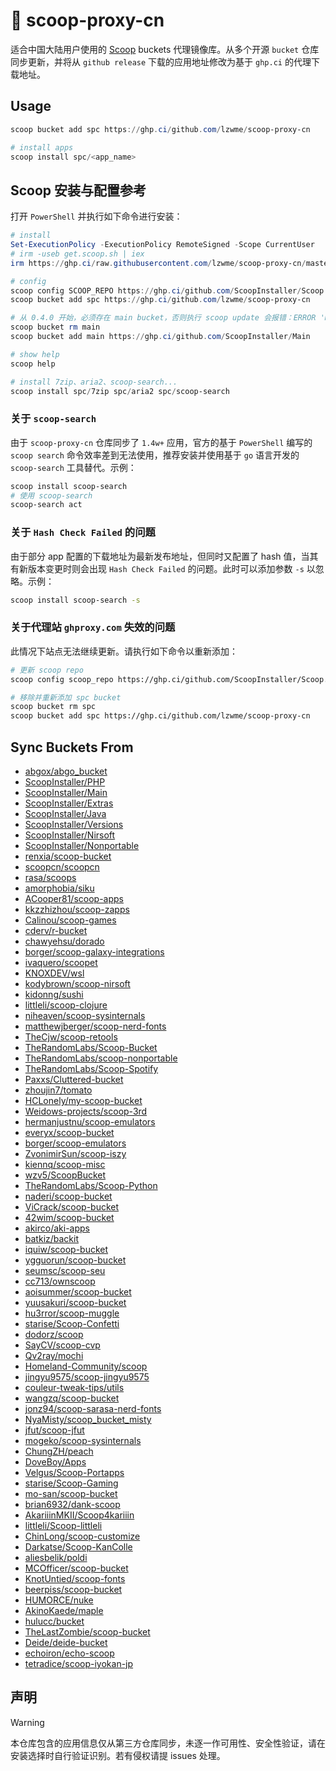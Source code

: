 # 🍡 scoop-proxy-cn

适合中国大陆用户使用的 [Scoop](https://scoop.sh) buckets 代理镜像库。从多个开源 `bucket` 仓库同步更新，并将从 `github release` 下载的应用地址修改为基于 `ghp.ci` 的代理下载地址。

## Usage

```powershell
scoop bucket add spc https://ghp.ci/github.com/lzwme/scoop-proxy-cn

# install apps
scoop install spc/<app_name>
```

## Scoop 安装与配置参考

打开 `PowerShell` 并执行如下命令进行安装：

```powershell
# install
Set-ExecutionPolicy -ExecutionPolicy RemoteSigned -Scope CurrentUser
# irm -useb get.scoop.sh | iex
irm https://ghp.ci/raw.githubusercontent.com/lzwme/scoop-proxy-cn/master/install.ps1 | iex

# config
scoop config SCOOP_REPO https://ghp.ci/github.com/ScoopInstaller/Scoop
scoop bucket add spc https://ghp.ci/github.com/lzwme/scoop-proxy-cn

# 从 0.4.0 开始，必须存在 main bucket，否则执行 scoop update 会报错：ERROR 'main' bucket not found. Failed to remove local 'main' bucket.
scoop bucket rm main
scoop bucket add main https://ghp.ci/github.com/ScoopInstaller/Main

# show help
scoop help

# install 7zip、aria2、scoop-search...
scoop install spc/7zip spc/aria2 spc/scoop-search
```

### 关于 `scoop-search`

由于 `scoop-proxy-cn` 仓库同步了 `1.4w+` 应用，官方的基于 `PowerShell` 编写的 `scoop search` 命令效率差到无法使用，推荐安装并使用基于 `go` 语言开发的 `scoop-search` 工具替代。示例：

```bash
scoop install scoop-search
# 使用 scoop-search
scoop-search act
```

### 关于 `Hash Check Failed` 的问题

由于部分 app 配置的下载地址为最新发布地址，但同时又配置了 hash 值，当其有新版本变更时则会出现 `Hash Check Failed` 的问题。此时可以添加参数 `-s` 以忽略。示例：

```bash
scoop install scoop-search -s
```

### 关于代理站 `ghproxy.com` 失效的问题

此情况下站点无法继续更新。请执行如下命令以重新添加：

```bash
# 更新 scoop repo
scoop config scoop_repo https://ghp.ci/github.com/ScoopInstaller/Scoop.git

# 移除并重新添加 spc bucket
scoop bucket rm spc
scoop bucket add spc https://ghp.ci/github.com/lzwme/scoop-proxy-cn
```

## Sync Buckets From

- [abgox/abgo_bucket](https://github.com/abgox/abgo_bucket)
- [ScoopInstaller/PHP](https://github.com/ScoopInstaller/PHP)
- [ScoopInstaller/Main](https://github.com/ScoopInstaller/Main)
- [ScoopInstaller/Extras](https://github.com/ScoopInstaller/Extras)
- [ScoopInstaller/Java](https://github.com/ScoopInstaller/Java)
- [ScoopInstaller/Versions](https://github.com/ScoopInstaller/Versions)
- [ScoopInstaller/Nirsoft](https://github.com/ScoopInstaller/Nirsoft)
- [ScoopInstaller/Nonportable](https://github.com/ScoopInstaller/Nonportable)
- [renxia/scoop-bucket](https://github.com/renxia/scoop-bucket)
- [scoopcn/scoopcn](https://github.com/scoopcn/scoopcn)
- [rasa/scoops](https://github.com/rasa/scoops)
- [amorphobia/siku](https://github.com/amorphobia/siku)
- [ACooper81/scoop-apps](https://github.com/ACooper81/scoop-apps)
- [kkzzhizhou/scoop-zapps](https://github.com/kkzzhizhou/scoop-zapps)
- [Calinou/scoop-games](https://github.com/Calinou/scoop-games)
- [cderv/r-bucket](https://github.com/cderv/r-bucket)
- [chawyehsu/dorado](https://github.com/chawyehsu/dorado)
- [borger/scoop-galaxy-integrations](https://github.com/borger/scoop-galaxy-integrations)
- [ivaquero/scoopet](https://github.com/ivaquero/scoopet)
- [KNOXDEV/wsl](https://github.com/KNOXDEV/wsl)
- [kodybrown/scoop-nirsoft](https://github.com/kodybrown/scoop-nirsoft)
- [kidonng/sushi](https://github.com/kidonng/sushi)
- [littleli/scoop-clojure](https://github.com/littleli/scoop-clojure)
- [niheaven/scoop-sysinternals](https://github.com/niheaven/scoop-sysinternals)
- [matthewjberger/scoop-nerd-fonts](https://github.com/matthewjberger/scoop-nerd-fonts)
- [TheCjw/scoop-retools](https://github.com/TheCjw/scoop-retools)
- [TheRandomLabs/Scoop-Bucket](https://github.com/TheRandomLabs/Scoop-Bucket)
- [TheRandomLabs/scoop-nonportable](https://github.com/TheRandomLabs/scoop-nonportable)
- [TheRandomLabs/Scoop-Spotify](https://github.com/TheRandomLabs/Scoop-Spotify)
- [Paxxs/Cluttered-bucket](https://github.com/Paxxs/Cluttered-bucket)
- [zhoujin7/tomato](https://github.com/zhoujin7/tomato)
- [HCLonely/my-scoop-bucket](https://github.com/HCLonely/my-scoop-bucket)
- [Weidows-projects/scoop-3rd](https://github.com/Weidows-projects/scoop-3rd)
- [hermanjustnu/scoop-emulators](https://github.com/hermanjustnu/scoop-emulators)
- [everyx/scoop-bucket](https://github.com/everyx/scoop-bucket)
- [borger/scoop-emulators](https://github.com/borger/scoop-emulators)
- [ZvonimirSun/scoop-iszy](https://github.com/ZvonimirSun/scoop-iszy)
- [kiennq/scoop-misc](https://github.com/kiennq/scoop-misc)
- [wzv5/ScoopBucket](https://github.com/wzv5/ScoopBucket)
- [TheRandomLabs/Scoop-Python](https://github.com/TheRandomLabs/Scoop-Python)
- [naderi/scoop-bucket](https://github.com/naderi/scoop-bucket)
- [ViCrack/scoop-bucket](https://github.com/ViCrack/scoop-bucket)
- [42wim/scoop-bucket](https://github.com/42wim/scoop-bucket)
- [akirco/aki-apps](https://github.com/akirco/aki-apps)
- [batkiz/backit](https://github.com/batkiz/backit)
- [iquiw/scoop-bucket](https://github.com/iquiw/scoop-bucket)
- [ygguorun/scoop-bucket](https://github.com/ygguorun/scoop-bucket)
- [seumsc/scoop-seu](https://github.com/seumsc/scoop-seu)
- [cc713/ownscoop](https://github.com/cc713/ownscoop)
- [aoisummer/scoop-bucket](https://github.com/aoisummer/scoop-bucket)
- [yuusakuri/scoop-bucket](https://github.com/yuusakuri/scoop-bucket)
- [hu3rror/scoop-muggle](https://github.com/hu3rror/scoop-muggle)
- [starise/Scoop-Confetti](https://github.com/starise/Scoop-Confetti)
- [dodorz/scoop](https://github.com/dodorz/scoop)
- [SayCV/scoop-cvp](https://github.com/SayCV/scoop-cvp)
- [Qv2ray/mochi](https://github.com/Qv2ray/mochi)
- [Homeland-Community/scoop](https://github.com/Homeland-Community/scoop)
- [jingyu9575/scoop-jingyu9575](https://github.com/jingyu9575/scoop-jingyu9575)
- [couleur-tweak-tips/utils](https://github.com/couleur-tweak-tips/utils)
- [wangzq/scoop-bucket](https://github.com/wangzq/scoop-bucket)
- [jonz94/scoop-sarasa-nerd-fonts](https://github.com/jonz94/scoop-sarasa-nerd-fonts)
- [NyaMisty/scoop_bucket_misty](https://github.com/NyaMisty/scoop_bucket_misty)
- [jfut/scoop-jfut](https://github.com/jfut/scoop-jfut)
- [mogeko/scoop-sysinternals](https://github.com/mogeko/scoop-sysinternals)
- [ChungZH/peach](https://github.com/ChungZH/peach)
- [DoveBoy/Apps](https://github.com/DoveBoy/Apps)
- [Velgus/Scoop-Portapps](https://github.com/Velgus/Scoop-Portapps)
- [starise/Scoop-Gaming](https://github.com/starise/Scoop-Gaming)
- [mo-san/scoop-bucket](https://github.com/mo-san/scoop-bucket)
- [brian6932/dank-scoop](https://github.com/brian6932/dank-scoop)
- [AkariiinMKII/Scoop4kariiin](https://github.com/AkariiinMKII/Scoop4kariiin)
- [littleli/Scoop-littleli](https://github.com/littleli/Scoop-littleli)
- [ChinLong/scoop-customize](https://github.com/ChinLong/scoop-customize)
- [Darkatse/Scoop-KanColle](https://github.com/Darkatse/Scoop-KanColle)
- [aliesbelik/poldi](https://github.com/aliesbelik/poldi)
- [MCOfficer/scoop-bucket](https://github.com/MCOfficer/scoop-bucket)
- [KnotUntied/scoop-fonts](https://github.com/KnotUntied/scoop-fonts)
- [beerpiss/scoop-bucket](https://github.com/beerpiss/scoop-bucket)
- [HUMORCE/nuke](https://github.com/HUMORCE/nuke)
- [AkinoKaede/maple](https://github.com/AkinoKaede/maple)
- [hulucc/bucket](https://github.com/hulucc/bucket)
- [TheLastZombie/scoop-bucket](https://github.com/TheLastZombie/scoop-bucket)
- [Deide/deide-bucket](https://github.com/Deide/deide-bucket)
- [echoiron/echo-scoop](https://github.com/echoiron/echo-scoop)
- [tetradice/scoop-iyokan-jp](https://github.com/tetradice/scoop-iyokan-jp)

## 声明

> [!WARNING]
> 本仓库包含的应用信息仅从第三方仓库同步，未逐一作可用性、安全性验证，请在安装选择时自行验证识别。若有侵权请提 issues 处理。
